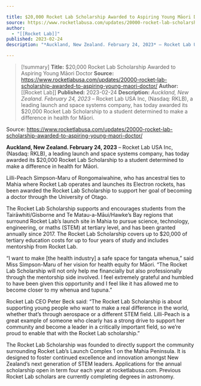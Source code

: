```yaml
---

title: $20,000 Rocket Lab Scholarship Awarded to Aspiring Young Māori Doctor 
source: https://www.rocketlabusa.com/updates/20000-rocket-lab-scholarship-awarded-to-aspiring-young-maori-doctor/
author:
  - "[[Rocket Lab]]"
published: 2023-02-24
description: "*Auckland, New Zealand. February 24, 2023* – Rocket Lab USA Inc, (Nasdaq: RKLB), a leading launch and space systems company, has today awarded its $20,000 Rocket Lab Scholarship to a student determined to make a difference in health for Māori."

---
```

>[!summary]
**Title:** $20,000 Rocket Lab Scholarship Awarded to Aspiring Young Māori Doctor
**Source:** https://www.rocketlabusa.com/updates/20000-rocket-lab-scholarship-awarded-to-aspiring-young-maori-doctor/
**Author:** [[Rocket Lab]]
**Published:** 2023-02-24
**Description:** *Auckland, New Zealand. February 24, 2023* – Rocket Lab USA Inc, (Nasdaq: RKLB), a leading launch and space systems company, has today awarded its $20,000 Rocket Lab Scholarship to a student determined to make a difference in health for Māori.

Source: https://www.rocketlabusa.com/updates/20000-rocket-lab-scholarship-awarded-to-aspiring-young-maori-doctor/

**Auckland, New Zealand. February 24, 2023** – Rocket Lab USA Inc, (Nasdaq: RKLB), a leading launch and space systems company, has today awarded its $20,000 Rocket Lab Scholarship to a student determined to make a difference in health for Māori.

Lilli-Peach Simpson-Maru of Rongomaiwahine, who has ancestral ties to Mahia where Rocket Lab operates and launches its Electron rockets, has been awarded the Rocket Lab Scholarship to support her goal of becoming a doctor through the University of Otago.

The Rocket Lab Scholarship supports and encourages students from the Tairāwhiti/Gisborne and Te Matau-a-Māui/Hawke’s Bay regions that surround Rocket Lab’s launch site in Mahia to pursue science, technology, engineering, or maths (STEM) at tertiary level, and has been granted annually since 2017. The Rocket Lab Scholarship covers up to $20,000 of tertiary education costs for up to four years of study and includes mentorship from Rocket Lab.

“I want to make \[the health industry\] a safe space for tangata whenua,” said Miss Simpson-Maru of her vision for health equity for Māori. “The Rocket Lab Scholarship will not only help me financially but also professionally through the mentorship side involved. I feel extremely grateful and humbled to have been given this opportunity and I feel like it has allowed me to become closer to my whenua and tupuna.”

Rocket Lab CEO Peter Beck said: “The Rocket Lab Scholarship is about supporting young people who want to make a real difference in the world, whether that’s through aerospace or a different STEM field. Lilli-Peach is a great example of someone who clearly has a strong drive to support her community and become a leader in a critically important field, so we’re proud to enable that with the Rocket Lab scholarship.”

The Rocket Lab Scholarship was founded to directly support the community surrounding Rocket Lab’s Launch Complex 1 on the Mahia Peninsula. It is designed to foster continued excellence and innovation amongst New Zealand’s next generation of STEM leaders. Applications for the annual scholarship open in term four each year at rocketlabusa.com. Previous Rocket Lab scholars are currently completing degrees in astronomy.